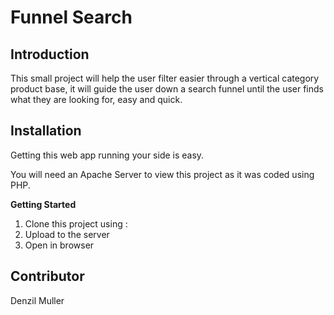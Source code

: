 # Funnel Search

## Introduction

This small project will help the user filter easier through a vertical category product base, it will guide the user down a search funnel until the user finds what they are looking for, easy and quick.


## Installation

Getting this web app running your side is easy.

You will need an Apache Server to view this project as it was coded using PHP.

**Getting Started**

1. Clone this project using :
2. Upload to the server
3. Open in browser


## Contributor

Denzil Muller
